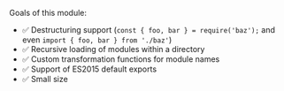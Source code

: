 Goals of this module: 
- ✅ Destructuring support (`const { foo, bar } = require('baz');` and even `import { foo, bar } from './baz'`)
- ✅ Recursive loading of modules within a directory
- ✅ Custom transformation functions for module names
- ✅ Support of ES2015 default exports
- ✅ Small size

